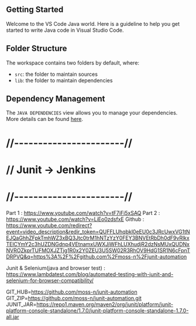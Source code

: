 ## Getting Started

Welcome to the VS Code Java world. Here is a guideline to help you get started to write Java code in Visual Studio Code.

## Folder Structure

The workspace contains two folders by default, where:

- `src`: the folder to maintain sources
- `lib`: the folder to maintain dependencies

## Dependency Management

The `JAVA DEPENDENCIES` view allows you to manage your dependencies. More details can be found [here](https://github.com/microsoft/vscode-java-pack/blob/master/release-notes/v0.9.0.md#work-with-jar-files-directly).


# //-----------------------//
# // Junit -> Jenkins
# //-----------------------//

Part 1 :	https://www.youtube.com/watch?v=tF7iFi5xSAQ
Part 2 :	https://www.youtube.com/watch?v=LiEo0zdsfxE
Github : 	https://www.youtube.com/redirect?event=video_description&redir_token=QUFFLUhqbkl0eEU0c3JRcUwxVG1tNEJQaGhhZFpkTmhWZ3xBQ3Jtc0trM1hNTzYzY0FEY3BNVEtRbDh0dF9vRlkxTElCYmY2c3hUZDNGdnp4VEtnamxUWXJjWFhLUXhudjR2dzNsMUxQUDNxNVROZkprTUFMOXJZTjg1R0x2Y0ZEU3U5SW02R3RhOV9HdG1SR1N6cFpnTDRPVQ&q=https%3A%2F%2Fgithub.com%2Fmoss-n%2Fjunit-automation

Junit & Selenium(java and browser test) : https://www.lambdatest.com/blog/automated-testing-with-junit-and-selenium-for-browser-compatibility/

GIT_HUB=https://github.com/moss-n/junit-automation
GIT_ZIP=https://github.com/moss-n/junit-automation.git
JUNIT_JAR=https://repo1.maven.org/maven2/org/junit/platform/junit-platform-console-standalone/1.7.0/junit-platform-console-standalone-1.7.0-all.jar
